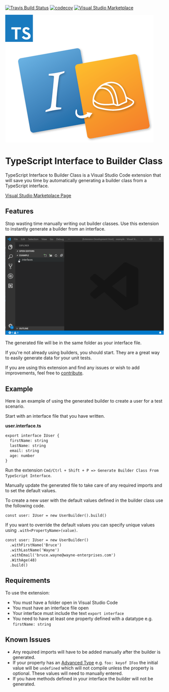 [![Travis Build Status][travis-img]][travis] [![codecov][codecov-img]][codecov] [![Visual Studio Marketplace][vsmarket-img]][vsmarket]

[travis]: https://travis-ci.com/devshop/typescript-interface-to-builder-class
[travis-img]: https://travis-ci.com/devshop/typescript-interface-to-builder-class.svg?branch=master
[codecov-img]: https://codecov.io/gh/devshop/typescript-interface-to-builder-class/branch/master/graph/badge.svg
[codecov]: https://codecov.io/gh/devshop/typescript-interface-to-builder-class
[vsmarket]: https://marketplace.visualstudio.com/items?itemName=frasercrosbie.typescript-interface-to-builder-class
[vsmarket-img]: https://vsmarketplacebadge.apphb.com/version/frasercrosbie.typescript-interface-to-builder-class.svg

![Banner](images/logo.png)

# TypeScript Interface to Builder Class

TypeScript Interface to Builder Class is a Visual Studio Code extension that will save you time by automatically generating a builder class from a TypeScript interface.

[Visual Studio Marketplace Page](https://marketplace.visualstudio.com/items?itemName=FraserCrosbie.typescript-interface-to-builder-class)

## Features

Stop wasting time manually writing out builder classes. Use this extension to instantly generate a builder from an interface.

![Example](images/example.gif)

The generated file will be in the same folder as your interface file.

If you're not already using builders, you should start. They are a great way to easily generate data for your unit tests.

If you are using this extension and find any issues or wish to add improvements, feel free to [contribute](https://github.com/devshop/typescript-interface-to-builder-class).

## Example

Here is an example of using the generated builder to create a user for a test scenario.

Start with an interface file that you have written.

**user.interface.ts**

```
export interface IUser {
  firstName: string
  lastName: string
  email: string
  age: number
}
```

Run the extension `Cmd/Ctrl + Shift + P => Generate Builder Class From TypeScript Interface`.

Manually update the generated file to take care of any required imports and to set the default values.

To create a new user with the default values defined in the builder class use the following code.

```
const user: IUser = new UserBuilder().build()
```

If you want to override the default values you can specify unique values using `.with<PropertyName>(value)`.

```
const user: IUser = new UserBuilder()
  .withFirstName('Bruce')
  .withLastName('Wayne')
  .withEmail('bruce.wayne@wayne-enterprises.com')
  .WithAge(48)
  .build()
```

## Requirements

To use the extension:

- You must have a folder open in Visual Studio Code
- You must have an interface file open
- Your interface must include the text `export interface`
- You need to have at least one property defined with a datatype e.g. `firstName: string`

## Known Issues

- Any required imports will have to be added manually after the builder is generated.
- If your property has an [Advanced Type](https://www.typescriptlang.org/docs/handbook/advanced-types.html) e.g. `foo: keyof IFoo` the initial value will be `undefined` which will not compile unless the property is optional. These values will need to manually entered.
- If you have methods defined in your interface the builder will not be generated.
